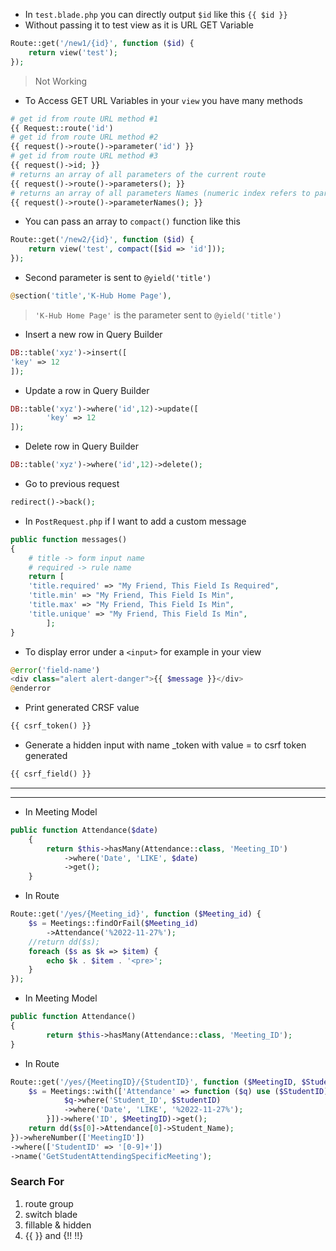 - In `test.blade.php` you can directly output `$id` like this `{{ $id }}`
- Without passing it to test view as it is URL GET Variable
````php
Route::get('/new1/{id}', function ($id) {
    return view('test');
});
````
> Not Working

- To Access GET URL Variables in your `view` you have many methods
````php
# get id from route URL method #1
{{ Request::route('id') 
# get id from route URL method #2
{{ request()->route()->parameter('id') }}
# get id from route URL method #3
{{ request()->id; }}
# returns an array of all parameters of the current route
{{ request()->route()->parameters(); }}
# returns an array of all parameters Names (numeric index refers to parameter name)
{{ request()->route()->parameterNames(); }}
````

- You can pass an array to `compact()` function like this
````php
Route::get('/new2/{id}', function ($id) {
    return view('test', compact([$id => 'id']));
});
````

- Second parameter is sent to `@yield('title')`
````php
@section('title','K-Hub Home Page'),
````
> `'K-Hub Home Page'` is the parameter sent to `@yield('title')`

- Insert a new row in Query Builder
````php
DB::table('xyz')->insert([
'key' => 12
]);
````

- Update a row in Query Builder
````php
DB::table('xyz')->where('id',12)->update([
        'key' => 12
]);
````

- Delete row in Query Builder
````php
DB::table('xyz')->where('id',12)->delete();
````

- Go to previous request
````php
redirect()->back();
````

- In `PostRequest.php` if I want to add a custom message
````php
public function messages()
{
    # title -> form input name
    # required -> rule name
    return [
    'title.required' => "My Friend, This Field Is Required",
    'title.min' => "My Friend, This Field Is Min",
    'title.max' => "My Friend, This Field Is Min",
    'title.unique' => "My Friend, This Field Is Min",
        ];
}
````

- To display error under a `<input>` for example in your view
````php
@error('field-name')
<div class="alert alert-danger">{{ $message }}</div>
@enderror
````



- Print generated CRSF value
````php
{{ csrf_token() }}
````

- Generate a hidden input with name _token with value = to csrf token generated
````php
{{ csrf_field() }}
````

<hr>
<hr>

- In Meeting Model
````php
public function Attendance($date)
    {
        return $this->hasMany(Attendance::class, 'Meeting_ID')
            ->where('Date', 'LIKE', $date)
            ->get();
    }
````

- In Route
````php
Route::get('/yes/{Meeting_id}', function ($Meeting_id) {
    $s = Meetings::findOrFail($Meeting_id)
        ->Attendance('%2022-11-27%');
    //return dd($s);
    foreach ($s as $k => $item) {
        echo $k . $item . '<pre>';
    }
});
````



- In Meeting Model
````php
public function Attendance()
{
        return $this->hasMany(Attendance::class, 'Meeting_ID');
}
````


- In Route
````php
Route::get('/yes/{MeetingID}/{StudentID}', function ($MeetingID, $StudentID) {
    $s = Meetings::with(['Attendance' => function ($q) use ($StudentID) {
            $q->where('Student_ID', $StudentID)
            ->where('Date', 'LIKE', '%2022-11-27%');
        }])->where('ID', $MeetingID)->get();
    return dd($s[0]->Attendance[0]->Student_Name);
})->whereNumber(['MeetingID'])
->where(['StudentID' => '[0-9]+'])
->name('GetStudentAttendingSpecificMeeting');
````
### Search For
1. route group
2. switch blade
3. fillable & hidden
4. {{ }} and {!! !!}
